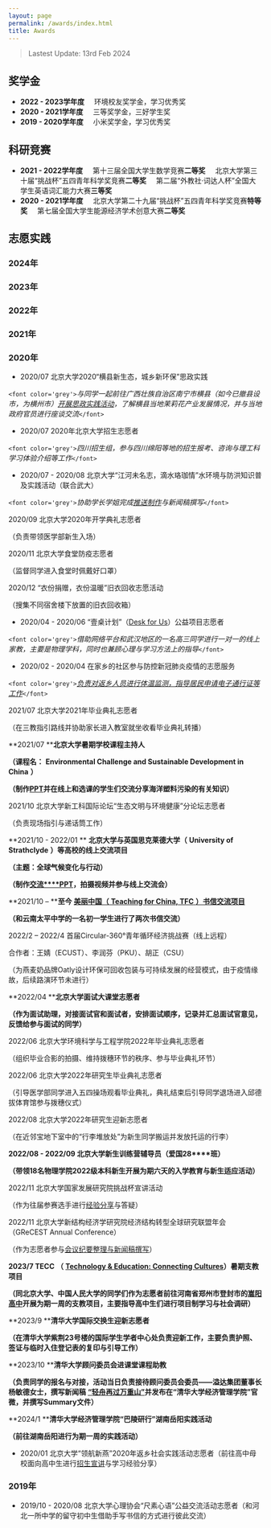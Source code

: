 ```yaml
---
layout: page
permalink: /awards/index.html
title: Awards
---
```


> Lastest Update: 13rd Feb 2024

<!-- &nbsp; [中文版本 (Chinese Version)](https://charlie-pku.github.io/file/awards-zh/) -->

## 奖学金

- **2022 - 2023学年度** &nbsp; &nbsp; 环境校友奖学金，学习优秀奖
- **2020 - 2021学年度**	&nbsp; &nbsp; 三等奖学金，三好学生奖
- **2019 - 2020学年度** &nbsp; &nbsp; 小米奖学金，学习优秀奖

## 科研竞赛

- **2021 - 2022学年度**
  &nbsp; &nbsp; 第十三届全国大学生数学竞赛**二等奖**
  &nbsp; &nbsp; 北京大学第三十届“挑战杯”五四青年科学奖竞赛**二等奖**
  &nbsp; &nbsp; 第二届“外教社·词达人杯”全国大学生英语词汇能力大赛**三等奖**
- **2020 - 2021学年度**
  &nbsp; &nbsp; 北京大学第二十九届“挑战杯”五四青年科学奖竞赛**特等奖**
  &nbsp; &nbsp; 第七届全国大学生能源经济学术创意大赛**二等奖**

## 志愿实践

### **2024年**



### **2023年**

### **2022年**

### **2021年**

### **2020年**

- 2020/07
  北京大学2020“横县新生态，城乡新环保”思政实践

`<font color='grey'>`*与同学一起前往广西壮族自治区南宁市横县（如今已撤县设市，为横州市）[开展思政实践活动](https://mp.weixin.qq.com/s/C8rVni1sRsLsL7HE-ZQHAg)，了解横县当地茉莉花产业发展情况，并与当地政府官员进行座谈交流*`</font>`

- 2020/07
  2020年北京大学招生志愿者

`<font color='grey'>`*四川招生组，参与四川绵阳等地的招生报考、咨询与理工科学习体验介绍等工作*`</font>`

- 2020/07 - 2020/08
  北京大学“江河未名志，滴水珞珈情”水环境与防洪知识普及实践活动（联合武大）

`<font color='grey'>`*协助学长学姐完成[推送制作](https://mp.weixin.qq.com/s/66te9_0c926UWK142_A_AA)与新闻稿撰写*`</font>`

2020/09                                   北京大学2020年开学典礼志愿者

（负责带领医学部新生入场）

2020/11                                   北京大学食堂防疫志愿者

（监督同学进入食堂时佩戴好口罩）

2020/12                                   “衣份捐赠，衣份温暖”旧衣回收志愿活动

（搜集不同宿舍楼下放置的旧衣回收箱）

- 2020/04 - 2020/06
  “壹桌计划”（[Desk for Us](https://mp.weixin.qq.com/s?__biz=MzIwMDMyNzg0MQ==&mid=2247483656&idx=1&sn=09bcac4e8357558136f0ae782bf52875&chksm=96ff96c6a1881fd0a062084e52df2b93e7d570e51574669a1134ed278b8987ca5a52d8f69248&scene=126&sessionid=0&clicktime=1637426470&ascene=3&devicetype=iOS15.0.2&version=1800102c&nettype=WIFI&abtest_cookie=AAACAA%3D%3D&lang=en&fontScale=106&exportkey=A88vzCWQNTlA2OilXYLnFUU%3D&pass_ticket=ytdV%2F1D5pH866XF6o0GUHkGfnIK8v2tTDoBan%2B2ow%2FKKcJKoVloNnCdlXx%2FeJJ4K&wx_header=1)）公益项目志愿者

`<font color='grey'>`*借助网络平台和武汉地区的一名高三同学进行一对一的线上家教，主要是物理学科，同时也兼顾心理与学习方法上的指导*`</font>`

- 2020/02 - 2020/04
  在家乡的社区参与防控新冠肺炎疫情的志愿服务

`<font color='grey'>`*[负责对返乡人员进行体温监测，指导居民申请电子通行证等工作](https://mp.weixin.qq.com/s/Zu_keP_rvzx7Qgpm6Or4cw)*`</font>`

2021/07                                   北京大学2021年毕业典礼志愿者

（在三教指引路线并协助家长进入教室就坐收看毕业典礼转播）

**2021/07                                   ****北京大学暑期学校课程主持人**

 **（课程名：**  **Environmental Challenge and Sustainable Development in China** **）**

**（制作**[**PPT**](https://pan.baidu.com/s/1bENcwK3YfsmH3fZTBTFjxg)**并在线上和选课的学生们交流分享海洋塑料污染的有关知识）**

2021/10                                   北京大学新工科国际论坛“生态文明与环境健康”分论坛志愿者

（负责现场指引与递话筒工作）

**2021/10 - 2022/01                   ** **北京大学与英国思克莱德大学（**  **University of Strathclyde** **）等高校的线上交流项目**

**（主题：全球气候变化与行动）**

**（制作**[**交流****PPT**](https://pan.baidu.com/s/13WOL3XQKEr7WOKn_-fMT-g)**，拍摄视频并参与线上交流会）**

**2021/10 – ****至今**                       [ **美丽中国（**  **Teaching for China, TFC** **）书信交流项目**](https://mp.weixin.qq.com/s/ulsGdiV1xbxV3UryFmSzow)

**（和云南太平中学的一名初一学生进行了两次书信交流）**

2022/2 – 2022/4                       首届Circular-360°青年循环经济挑战赛（线上远程）

合作者：王婧（ECUST）、李润芬（PKU）、胡正（CSU）

（为燕麦奶品牌Oatly设计环保可回收包装与可持续发展的经营模式，由于疫情缘故，后续路演环节未进行）

**2022/04                                   ****北京大学面试大课堂志愿者**

**（作为面试助理，对接面试官和面试者，安排面试顺序，记录并汇总面试官意见，反馈给参与面试的同学）**

2022/06                                   北京大学环境科学与工程学院2022年毕业典礼志愿者

（组织毕业合影的拍摄、维持拨穗环节的秩序、参与毕业典礼环节）

2022/06                                   北京大学2022年研究生毕业典礼志愿者

（引导医学部同学进入五四操场观看毕业典礼，典礼结束后引导同学退场进入邱德拔体育馆参与拨穗仪式）

2022/08                                   北京大学2022年研究生迎新志愿者

（在近邻宝地下室中的“行李堆放处”为新生同学搬运并发放托运的行李）

**2022/08 - 2022/09                   ****北京大学新生训练营辅导员（爱国****28****班）**

**（带领****18****名物理学院****2022****级本科新生开展为期六天的入学教育与新生适应活动）**

2022/11                                   北京大学国家发展研究院挑战杯宣讲活动

（作为往届参赛选手进行[经验分享](https://pan.baidu.com/s/1fPnMoKg1OryA_Dkt1GXB2g)与答疑）

2022/11                                   北京大学新结构经济学研究院经济结构转型全球研究联盟年会（GReCEST Annual
Conference）

（作为志愿者参与[会议纪要整理与新闻稿撰写](https://pan.baidu.com/s/1pKvWvJ4-Gb3evSE6dQCL5Q)）

 **2023/7                                     TECC**  **（** [**Technology & Education: Connecting
Cultures**]()**）暑期支教项目**

**（同北京大学、中国人民大学的同学们作为志愿者前往河南省郑州市登封市的**[**嵩阳高中**](https://mp.weixin.qq.com/s?__biz=MzI0Mjc0NzgzMw==&mid=2247527099&idx=1&sn=a6f513b05bf7e61fdfd3fc8742c1a340&chksm=e975ba6dde02337bd1ffc294911f07279b64a6d4d8c4ef7c1f8d077e0bd863196abd753cc9c4&scene=126&sessionid=1690979056#rd)**开展为期一周的支教项目，主要指导高中生们进行项目制学习与社会调研）**

**2023/9                                     ****清华大学国际交换生迎新志愿者**

**（在清华大学紫荆****23****号楼的国际学生学者中心处负责迎新工作，主要负责护照、签证与临时入住登记表的复印与引导工作）**

**2023/10                                   ****清华大学顾问委员会进课堂课程助教**

 **（负责同学的报名与对接，活动当日负责接待顾问委员会委员——溢达集团董事长杨敏德女士，撰写新闻稿** [**“轻舟再过万重山”**](https://mp.weixin.qq.com/s/Q43RjWYnXynE8RJEykgUrg)**并发布在“清华大学经济管理学院”官微，并撰写****Summary****文件）**

**2024/1                                     ****清华大学经济管理学院“巴陵研行”湖南岳阳实践活动**

**（前往湖南岳阳进行为期一周的实践活动）**

- 2020/01
  北京大学“领航新燕”2020年返乡社会实践活动志愿者（前往高中母校面向高中生进行[招生宣讲](https://pan.baidu.com/s/1RrpWw5qBnEwTWXGK8BKxTw)与学习经验分享）

### **2019年**

- 2019/10 - 2020/08
  北京大学心理协会“尺素心语”公益交流活动志愿者（和河北一所中学的留守初中生借助手写书信的方式进行彼此交流）
